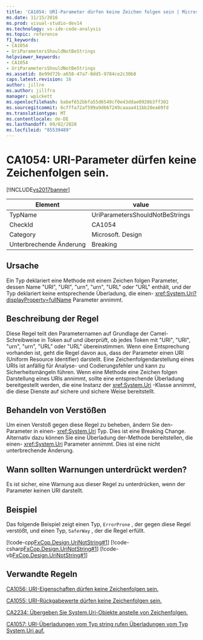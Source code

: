 ```yaml
---
title: 'CA1054: URI-Parameter dürfen keine Zeichen folgen sein | Microsoft-Dokumentation'
ms.date: 11/15/2016
ms.prod: visual-studio-dev14
ms.technology: vs-ide-code-analysis
ms.topic: reference
f1_keywords:
- CA1054
- UriParametersShouldNotBeStrings
helpviewer_keywords:
- CA1054
- UriParametersShouldNotBeStrings
ms.assetid: 8e99d72b-a658-47a7-8dd5-9784ce2c30b8
caps.latest.revision: 16
author: jillre
ms.author: jillfra
manager: wpickett
ms.openlocfilehash: babef652bbfa55d6549cf0e43ddae0920b3ff302
ms.sourcegitcommit: 6cfffa72af599a9d667249caaaa411bb28ea69fd
ms.translationtype: MT
ms.contentlocale: de-DE
ms.lasthandoff: 09/02/2020
ms.locfileid: "85539489"
---
```

# <a name="ca1054-uri-parameters-should-not-be-strings"></a>CA1054: URI-Parameter dürfen keine Zeichenfolgen sein.
[!INCLUDE[vs2017banner](../includes/vs2017banner.md)]

|Element|value|
|-|-|
|TypName|UriParametersShouldNotBeStrings|
|CheckId|CA1054|
|Category|Microsoft. Design|
|Unterbrechende Änderung|Breaking|

## <a name="cause"></a>Ursache
 Ein Typ deklariert eine Methode mit einem Zeichen folgen Parameter, dessen Name "URI", "URI", "urn", "urn", "URL" oder "URL" enthält, und der Typ deklariert keine entsprechende Überladung, die einen- <xref:System.Uri?displayProperty=fullName> Parameter annimmt.

## <a name="rule-description"></a>Beschreibung der Regel
 Diese Regel teilt den Parameternamen auf Grundlage der Camel-Schreibweise in Token auf und überprüft, ob jedes Token mit "URI", "URI", "urn", "urn", "URL" oder "URL" übereinstimmen. Wenn eine Entsprechung vorhanden ist, geht die Regel davon aus, dass der Parameter einen URI (Uniform Resource Identifier) darstellt. Eine Zeichenfolgendarstellung eines URIs ist anfällig für Analyse- und Codierungsfehler und kann zu Sicherheitsmängeln führen. Wenn eine Methode eine Zeichen folgen Darstellung eines URIs annimmt, sollte eine entsprechende Überladung bereitgestellt werden, die eine Instanz der <xref:System.Uri> -Klasse annimmt, die diese Dienste auf sichere und sichere Weise bereitstellt.

## <a name="how-to-fix-violations"></a>Behandeln von Verstößen
 Um einen Verstoß gegen diese Regel zu beheben, ändern Sie den-Parameter in einen- <xref:System.Uri> Typ. Dies ist eine Breaking Change. Alternativ dazu können Sie eine Überladung der-Methode bereitstellen, die einen- <xref:System.Uri> Parameter annimmt. Dies ist eine nicht unterbrechende Änderung.

## <a name="when-to-suppress-warnings"></a>Wann sollten Warnungen unterdrückt werden?
 Es ist sicher, eine Warnung aus dieser Regel zu unterdrücken, wenn der Parameter keinen URI darstellt.

## <a name="example"></a>Beispiel
 Das folgende Beispiel zeigt einen Typ, `ErrorProne` , der gegen diese Regel verstößt, und einen Typ, `SaferWay` , der die Regel erfüllt.

 [!code-cpp[FxCop.Design.UriNotString#1](../snippets/cpp/VS_Snippets_CodeAnalysis/FxCop.Design.UriNotString/cpp/FxCop.Design.UriNotString.cpp#1)]
 [!code-csharp[FxCop.Design.UriNotString#1](../snippets/csharp/VS_Snippets_CodeAnalysis/FxCop.Design.UriNotString/cs/FxCop.Design.UriNotString.cs#1)]
 [!code-vb[FxCop.Design.UriNotString#1](../snippets/visualbasic/VS_Snippets_CodeAnalysis/FxCop.Design.UriNotString/vb/FxCop.Design.UriNotString.vb#1)]

## <a name="related-rules"></a>Verwandte Regeln
 [CA1056: URI-Eigenschaften dürfen keine Zeichenfolgen sein.](../code-quality/ca1056-uri-properties-should-not-be-strings.md)

 [CA1055: URI-Rückgabewerte dürfen keine Zeichenfolgen sein.](../code-quality/ca1055-uri-return-values-should-not-be-strings.md)

 [CA2234: Übergeben Sie System.Uri-Objekte anstelle von Zeichenfolgen.](../code-quality/ca2234-pass-system-uri-objects-instead-of-strings.md)

 [CA1057: URI-Überladungen vom Typ string rufen Überladungen vom Typ System.Uri auf.](../code-quality/ca1057-string-uri-overloads-call-system-uri-overloads.md)
